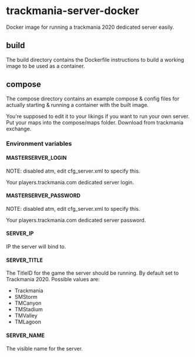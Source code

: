 # trackmania-server-docker

Docker image for running a trackmania 2020 dedicated server easily.

## build

The build directory contains the Dockerfile instructions to build a working image to be used as a container.

## compose

The compose directory contains an example compose & config files for actually starting & running a container with the built image.

You're supposed to edit it to your likings if you want to run your own server. Put your maps into the compose/maps folder. Download from trackmania exchange.

### Environment variables

#### MASTERSERVER_LOGIN

NOTE: disabled atm, edit cfg_server.xml to specify this.

Your players.trackmania.com dedicated server login.

#### MASTERSERVER_PASSWORD

NOTE: disabled atm, edit cfg_server.xml to specify this.

Your players.trackmania.com dedicated server password.

#### SERVER_IP

IP the server will bind to.

#### SERVER_TITLE

The TitleID for the game the server should be running. By default set to Trackmania 2020. Possible values are:

* Trackmania
* SMStorm
* TMCanyon
* TMStadium
* TMValley
* TMLagoon

#### SERVER_NAME

The visible name for the server.
